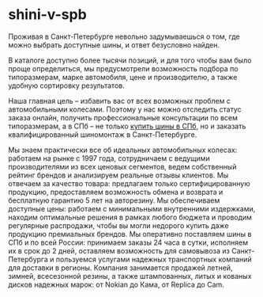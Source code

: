 # shini-v-spb
Проживая в Санкт-Петербурге невольно задумываешься о том, где можно выбрать доступные шины, и ответ безусловно найден.

В каталоге доступно более тысячи позиций, и для того чтобы вам было проще определиться, мы предусмотрели возможность подбора по типоразмерам, марке автомобиля, цене и производителю, а также удобную сортировку результатов.

Наша главная цель – избавить вас от всех возможных проблем с автомобильными колесами. Поэтому у нас можно отследить статус заказа онлайн, получить профессиональные консультации по всем типоразмерам, а в СПб – не только <a href="https://shinypiter.ru">купить шины в СПб</a>, но и заказать квалифицированный шиномонтаж в Санкт-Петербурге.

Мы знаем практически все об идеальных автомобильных колесах: работаем на рынке с 1997 года, сотрудничаем с ведущими производителями из всех ценовых сегментов, ведем собственный рейтинг брендов и анализируем реальные отзывы клиентов.
Мы отвечаем за качество товара: предлагаем только сертифицированную продукцию, предоставляем возможность обмена и возврата и бесплатную гарантию 5 лет на авторезину.
Мы обеспечиваем доступные цены: работаем с минимальными внутренними издержками, находим оптимальные решения в рамках любого бюджета и проводим регулярные распродажи, чтобы вы могли недорого купить даже продукцию премиальных брендов.
Мы оперативно поставляем шины в СПб и по всей России: принимаем заказы 24 часа в сутки, исполняем их в срок до 2 дней, оставляем возможность для самовывоза из Санкт-Петербурга и пользуемся услугами надежных транспортных компаний для доставки в регионы.
Компания занимается продажей летней, зимней, всесезонной резины, а также штампованных, литых и кованых дисков надежных марок: от Nokian до Кама, от Replica до Cam.
